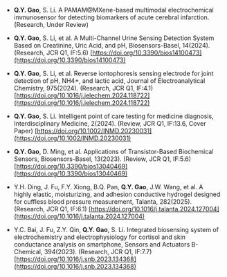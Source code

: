 - **Q.Y. Gao**, S. Li. A PAMAM@MXene-based multimodal electrochemical immunosensor for detecting biomarkers of acute cerebral infarction. (Research, Under Review)

- **Q.Y. Gao**, S. Li, et al. A Multi-Channel Urine Sensing Detection System Based on Creatinine, Uric Acid, and pH, Biosensors-Basel, 14(2024). (Research, JCR Q1, IF:5.6) [https://doi.org/10.3390/bios14100473](https://doi.org/10.3390/bios14100473)

- **Q.Y. Gao**, S. Li, et al. Reverse iontophoresis sensing electrode for joint detection of pH, NH4+, and lactic acid, Journal of Electroanalytical Chemistry, 975(2024). (Research, JCR Q1, IF:4.1) [https://doi.org/10.1016/j.jelechem.2024.118722](https://doi.org/10.1016/j.jelechem.2024.118722)

- **Q.Y. Gao**, S. Li. Intelligent point of care testing for medicine diagnosis, Interdisciplinary Medicine, 2(2024). (Review, JCR Q1, IF:13.6, Cover Paper) [https://doi.org/10.1002/INMD.20230031](https://doi.org/10.1002/INMD.20230031)

- **Q.Y. Gao**, D. Ming, et al. Applications of Transistor-Based Biochemical Sensors, Biosensors-Basel, 13(2023). (Review, JCR Q1, IF:5.6) [https://doi.org/10.3390/bios13040469](https://doi.org/10.3390/bios13040469)

- Y.H. Ding, J. Fu, F.Y. Xiong, B.Q. Pan, **Q.Y. Gao**, J.W. Wang, et al. A highly elastic, moisturizing, and adhesion conductive hydrogel designed for cuffless blood pressure measurement, Talanta, 282(2025). (Research, JCR Q1, IF:6.1) [https://doi.org/10.1016/j.talanta.2024.127004](https://doi.org/10.1016/j.talanta.2024.127004)

- Y.C. Bai, J. Fu, Z.Y. Qin, **Q.Y. Gao**, S. Li. Integrated biosensing system of electrochemistry and electrophysiology for cortisol and skin conductance analysis on smartphone, Sensors and Actuators B-Chemical, 394(2023). (Research, JCR Q1, IF:7.7) [https://doi.org/10.1016/j.snb.2023.134368](https://doi.org/10.1016/j.snb.2023.134368)


